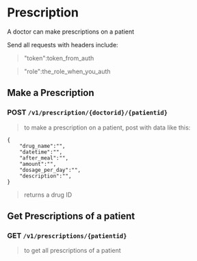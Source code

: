 # Prescription
A doctor can make prescriptions on a patient

Send all requests with headers include:
> "token":token_from_auth

> "role":the_role_when_you_auth


## Make a Prescription

### POST `/v1/prescription/{doctorid}/{patientid}`
> to make a prescription on a patient, post with data like this:
```
{
    "drug_name":"",
    "datetime":"",
    "after_meal":"",
    "amount":"",
    "dosage_per_day":"",
    "description":"",
}
```
> returns a drug ID

## Get Prescriptions of a patient

### GET `/v1/prescriptions/{patientid}`
> to get all prescriptions of a patient
